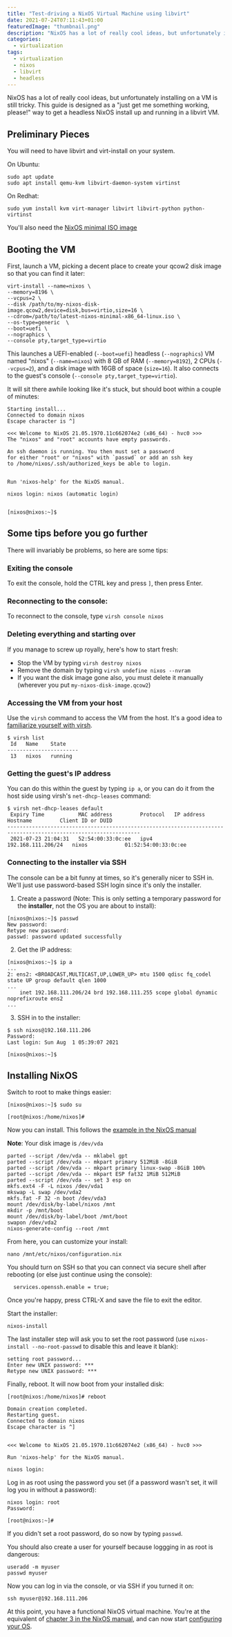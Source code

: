 ```yaml
---
title: "Test-driving a NixOS Virtual Machine using libvirt"
date: 2021-07-24T07:11:43+01:00
featuredImage: "thumbnail.png"
description: "NixOS has a lot of really cool ideas, but unfortunately installing on a VM is still tricky. This guide is designed as a \"just get me something working, please!\" way to get a headless NixOS install up and running in a libvirt VM."
categories:
  - virtualization
tags:
  - virtualization
  - nixos
  - libvirt
  - headless
---
```


NixOS has a lot of really cool ideas, but unfortunately installing on a VM is still tricky. This guide is designed as a "just get me something working, please!" way to get a headless NixOS install up and running in a libvirt VM.


Preliminary Pieces
------------------

You will need to have libvirt and virt-install on your system.

On Ubuntu:

```text
sudo apt update
sudo apt install qemu-kvm libvirt-daemon-system virtinst
```

On Redhat:

```text
sudo yum install kvm virt-manager libvirt libvirt-python python-virtinst
```

You'll also need the [NixOS minimal ISO image](https://nixos.org/download.html)


Booting the VM
--------------

First, launch a VM, picking a decent place to create your qcow2 disk image so that you can find it later:

```text
virt-install --name=nixos \
--memory=8196 \
--vcpus=2 \
--disk /path/to/my-nixos-disk-image.qcow2,device=disk,bus=virtio,size=16 \
--cdrom=/path/to/latest-nixos-minimal-x86_64-linux.iso \
--os-type=generic  \
--boot=uefi \
--nographics \
--console pty,target_type=virtio
```

This launches a UEFI-enabled (`--boot=uefi`) headless (`--nographics`) VM named "nixos" (`--name=nixos`) with 8 GB of RAM (`--memory=8192`), 2 CPUs (`--vcpus=2`), and a disk image with 16GB of space (`size=16`). It also connects to the guest's console (`--console pty,target_type=virtio`).

It will sit there awhile looking like it's stuck, but should boot within a couple of minutes:

```text
Starting install...
Connected to domain nixos
Escape character is ^]

<<< Welcome to NixOS 21.05.1970.11c662074e2 (x86_64) - hvc0 >>>
The "nixos" and "root" accounts have empty passwords.

An ssh daemon is running. You then must set a password
for either "root" or "nixos" with `passwd` or add an ssh key
to /home/nixos/.ssh/authorized_keys be able to login.


Run 'nixos-help' for the NixOS manual.

nixos login: nixos (automatic login)


[nixos@nixos:~]$
```


Some tips before you go further
-------------------------------

There will invariably be problems, so here are some tips:

### Exiting the console

To exit the console, hold the CTRL key and press `]`, then press Enter.

### Reconnecting to the console:

To reconnect to the console, type `virsh console nixos`

### Deleting everything and starting over

If you manage to screw up royally, here's how to start fresh:

* Stop the VM by typing `virsh destroy nixos`
* Remove the domain by typing `virsh undefine nixos --nvram`
* If you want the disk image gone also, you must delete it manually (wherever you put `my-nixos-disk-image.qcow2`)

### Accessing the VM from your host

Use the `virsh` command to access the VM from the host. It's a good idea to [familiarize yourself with virsh](https://libvirt.org/manpages/virsh.html).

```text
$ virsh list
 Id   Name    State
-----------------------
 13   nixos   running
```

### Getting the guest's IP address

You can do this within the guest by typing `ip a`, or you can do it from the host side using virsh's `net-dhcp-leases` command:

```text
$ virsh net-dhcp-leases default
 Expiry Time           MAC address         Protocol   IP address          Hostname         Client ID or DUID
-----------------------------------------------------------------------------------------------------------------
 2021-07-23 21:04:31   52:54:00:33:0c:ee   ipv4       192.168.111.206/24   nixos            01:52:54:00:33:0c:ee

```

### Connecting to the installer via SSH

The console can be a bit funny at times, so it's generally nicer to SSH in. We'll just use password-based SSH login since it's only the installer.

1. Create a password (Note: This is only setting a temporary password for the **installer**, not the OS you are about to install):

```text
[nixos@nixos:~]$ passwd
New password: 
Retype new password: 
passwd: password updated successfully
```

2. Get the IP address:

```text
[nixos@nixos:~]$ ip a
...
2: ens2: <BROADCAST,MULTICAST,UP,LOWER_UP> mtu 1500 qdisc fq_codel state UP group default qlen 1000
...
    inet 192.168.111.206/24 brd 192.168.111.255 scope global dynamic noprefixroute ens2
...
```

3. SSH in to the installer:

```text
$ ssh nixos@192.168.111.206
Password: 
Last login: Sun Aug  1 05:39:07 2021

[nixos@nixos:~]$
```


Installing NixOS
----------------

Switch to root to make things easier:
```text
[nixos@nixos:~]$ sudo su

[root@nixos:/home/nixos]#
```

Now you can install. This follows the [example in the NixOS manual](https://nixos.org/manual/nixos/stable/#sec-installation-partitioning)

**Note**: Your disk image is `/dev/vda`

```text
parted --script /dev/vda -- mklabel gpt
parted --script /dev/vda -- mkpart primary 512MiB -8GiB
parted --script /dev/vda -- mkpart primary linux-swap -8GiB 100%
parted --script /dev/vda -- mkpart ESP fat32 1MiB 512MiB
parted --script /dev/vda -- set 3 esp on
mkfs.ext4 -F -L nixos /dev/vda1
mkswap -L swap /dev/vda2
mkfs.fat -F 32 -n boot /dev/vda3
mount /dev/disk/by-label/nixos /mnt
mkdir -p /mnt/boot
mount /dev/disk/by-label/boot /mnt/boot
swapon /dev/vda2
nixos-generate-config --root /mnt
```

From here, you can customize your install:

```text
nano /mnt/etc/nixos/configuration.nix
```

You should turn on SSH so that you can connect via secure shell after rebooting (or else just continue using the console):

```text
  services.openssh.enable = true; 
```

Once you're happy, press CTRL-X and save the file to exit the editor.

Start the installer:

```text
nixos-install
```

The last installer step will ask you to set the root password (use `nixos-install --no-root-passwd` to disable this and leave it blank):

```text
setting root password...
Enter new UNIX password: ***
Retype new UNIX password: ***
```

Finally, reboot. It will now boot from your installed disk:

```text
[root@nixos:/home/nixos]# reboot

Domain creation completed.
Restarting guest.
Connected to domain nixos
Escape character is ^]


<<< Welcome to NixOS 21.05.1970.11c662074e2 (x86_64) - hvc0 >>>

Run 'nixos-help' for the NixOS manual.

nixos login: 
```

Log in as root using the password you set (if a password wasn't set, it will log you in without a password):

```text
nixos login: root
Password: 

[root@nixos:~]# 
```

If you didn't set a root password, do so now by typing `passwd`.

You should also create a user for yourself because loggging in as root is dangerous:

```text
useradd -m myuser
passwd myuser
```

Now you can log in via the console, or via SSH if you turned it on:

```text
ssh myuser@192.168.111.206
```

At this point, you have a functional NixOS virtual machine. You're at the equivalent of [chapter 3 in the NixOS manual](https://nixos.org/manual/nixos/stable/#sec-changing-config), and can now start [configuring your OS](https://nixos.org/manual/nixos/stable/index.html#ch-configuration).

